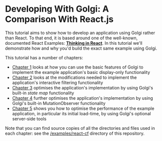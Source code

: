 # Developing With Golgi: A Comparison With React.js

This tutorial aims to show how to develop an application using Golgi rather than React.  To that end, it is based around one of the well-known, documented React Examples: [**Thinking in React**](https://reactjs.org/docs/thinking-in-react.html).  In this tutorial we'll demonstrate how and why you'd build the exact same example using Golgi.

This tutorial has a number of chapters:

- [Chapter 1](./GOLGI_CF_REACT_1.md) looks at how you can use the basic features of Golgi to implement the example application's basic display-only functionality
- [Chapter 2](./GOLGI_CF_REACT_2.md) looks at the modifications needed to implement the application's interactive filtering functionality
- [Chapter 3](./GOLGI_CF_REACT_3.md) optimises the application's implementation by using Golgi's built-in *state map* functionality
- [Chapter 4](./GOLGI_CF_REACT_4.md) further optimises the application's implementation by using Golgi's built-in MutationObserver functionality
- [Chapter 5](./GOLGI_CF_REACT_5.md) shows you how to optimise the performance of the example application, in particular its initial load-time, by using Golgi's optional server-side tools

Note that you can find source copies of all the directories and files used in each chapter: see the
[/examples/react-cf](/examples/react-cf) directory of this repository.  

